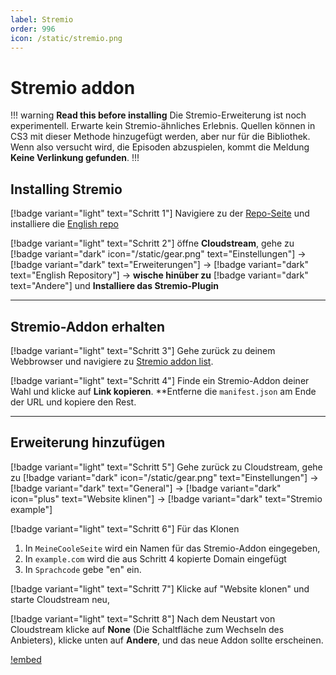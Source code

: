 ```yaml
---
label: Stremio
order: 996
icon: /static/stremio.png
---
```


# Stremio addon

!!! warning **Read this before installing**
Die Stremio-Erweiterung ist noch experimentell. Erwarte kein Stremio-ähnliches Erlebnis. Quellen können in CS3 mit dieser Methode hinzugefügt werden, aber nur für die Bibliothek. Wenn also versucht wird, die Episoden abzuspielen, kommt die Meldung **Keine Verlinkung gefunden**.
!!!

## Installing Stremio

[!badge variant="light" text="Schritt 1"] Navigiere zu der [Repo-Seite](https://www.cloudstream.cf/repos) und installiere die [English repo](cloudstreamrepo://raw.githubusercontent.com/recloudstream/cloudstream-extensions/builds/repo.json)

[!badge variant="light" text="Schritt 2"] öffne **Cloudstream**, gehe zu [!badge variant="dark" icon="/static/gear.png" text="Einstellungen"] → [!badge variant="dark" text="Erweiterungen"] → [!badge variant="dark" text="English Repository"] → **wische hinüber zu** [!badge variant="dark" text="Andere"] und **Installiere das Stremio-Plugin**

___
## Stremio-Addon erhalten

[!badge variant="light" text="Schritt 3"] Gehe zurück zu deinem Webbrowser und navigiere zu [Stremio addon list](https://stremio-addons.netlify.app/).

[!badge variant="light" text="Schritt 4"] Finde ein Stremio-Addon deiner Wahl und klicke auf **Link kopieren**.  **Entferne die `manifest.json` am Ende der URL und kopiere den Rest.

___
## Erweiterung hinzufügen

[!badge variant="light" text="Schritt 5"] Gehe zurück zu Cloudstream, gehe zu [!badge variant="dark" icon="/static/gear.png" text="Einstellungen"] → [!badge variant="dark" text="General"] → [!badge variant="dark" icon="plus" text="Website klinen"] → [!badge variant="dark" text="Stremio example"]

[!badge variant="light" text="Schritt 6"] Für das Klonen

1. In `MeineCooleSeite` wird ein Namen für das Stremio-Addon eingegeben,
2. In `example.com` wird die aus Schritt 4 kopierte Domain eingefügt
3. In `Sprachcode` gebe "en" ein.

[!badge variant="light" text="Schritt 7"] Klicke auf "Website klonen" und starte Cloudstream neu,

[!badge variant="light" text="Schritt 8"] Nach dem Neustart von Cloudstream klicke auf **None** (Die Schaltfläche zum Wechseln des Anbieters), klicke unten auf **Andere**, und das neue Addon sollte erscheinen.

[!embed](https://www.youtube.com/watch?v=iHZENk0MKXs)